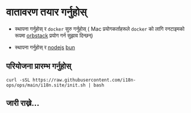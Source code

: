 # वातावरण तयार गर्नुहोस्

* स्थापना गर्नुहोस् र `docker` सुरु गर्नुहोस् ( Mac प्रयोगकर्ताहरूले `docker` को लागि रनटाइमको रूपमा [orbstack](https://orbstack.dev) प्रयोग गर्न सुझाव दिन्छन्)

* स्थापना गर्नुहोस् र [nodejs](https://nodejs.org/en/download/package-manager) [bun](https://bun.sh/docs/installation)

## परियोजना प्रारम्भ गर्नुहोस्

```
curl -sSL https://raw.githubusercontent.com/i18n-ops/ops/main/i18n.site/init.sh | bash
```

## जारी राख्ने…